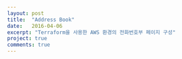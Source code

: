 ```yaml
---
layout: post
title:  "Address Book"
date:   2016-04-06
excerpt: "Terraform을 사용한 AWS 환경의 전화번호부 페이지 구성"
project: true
comments: true
---
```


